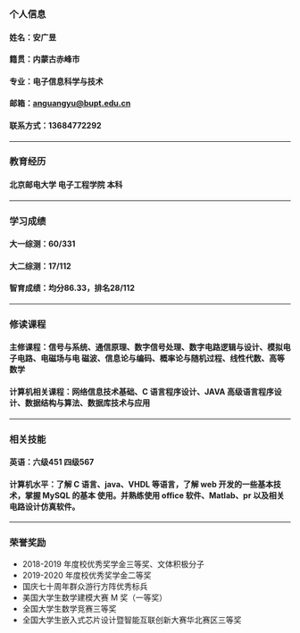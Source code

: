### 个人信息
#### 姓名：安广昱
#### 籍贯：内蒙古赤峰市
#### 专业：电子信息科学与技术
#### 邮箱：anguangyu@bupt.edu.cn
#### 联系方式：13684772292

***

### 教育经历
#### 北京邮电大学 电子工程学院 本科

***

### 学习成绩
#### 大一综测：60/331
#### 大二综测：17/112
#### 智育成绩：均分86.33，排名28/112

***

### 修读课程
#### 主修课程：信号与系统、通信原理、数字信号处理、数字电路逻辑与设计、模拟电子电路、电磁场与电 磁波、信息论与编码、概率论与随机过程、线性代数、高等数学
#### 计算机相关课程：网络信息技术基础、C 语言程序设计、JAVA 高级语言程序设计、数据结构与算法、数据库技术与应用

***

### 相关技能
#### 英语：六级451 四级567
#### 计算机水平：了解 C 语言、java、VHDL 等语言，了解 web 开发的一些基本技术，掌握 MySQL 的基本 使用。并熟练使用 office 软件、Matlab、pr 以及相关电路设计仿真软件。

***

### 荣誉奖励
* 2018-2019 年度校优秀奖学金三等奖、文体积极分子
* 2019-2020 年度校优秀奖学金二等奖
* 国庆七十周年群众游行方阵优秀标兵
* 美国大学生数学建模大赛 M 奖（一等奖）
* 全国大学生数学竞赛三等奖
* 全国大学生嵌入式芯片设计暨智能互联创新大赛华北赛区三等奖
